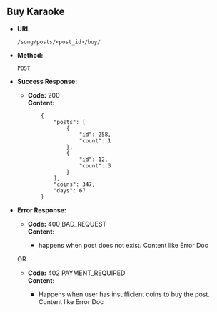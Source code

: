 **Buy Karaoke**
----

* **URL**

  `/song/posts/<post_id>/buy/`

* **Method:**
  
  `POST`

  
* **Success Response:**
  
  * **Code:** 200 <br />
    **Content:** 
    
            {
                "posts": [
                    {
                        "id": 258,
                        "count": 1
                    },
                    {
                        "id": 12,
                        "count": 3
                    }
                ],
                "coins": 347,
                "days": 67
            }
 
* **Error Response:**

  * **Code:** 400 BAD_REQUEST <br />
    **Content:** 
    
    * happens when post does not exist. Content like Error Doc

  OR

  * **Code:** 402 PAYMENT_REQUIRED <br />
    **Content:**
    
    * Happens when user has insufficient coins to buy the post. Content like Error Doc
